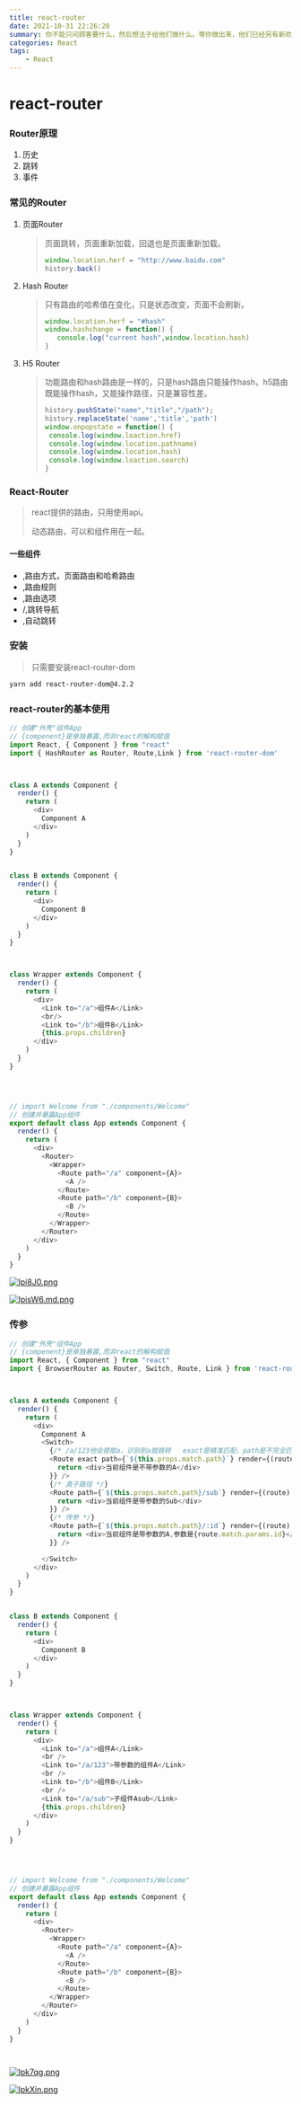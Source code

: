 ```yaml
---
title: react-router
date: 2021-10-31 22:26:20
summary: 你不能只问顾客要什么，然后想法子给他们做什么。等你做出来，他们已经另有新欢了。
categories: React
tags:
	- React
---
```


# react-router

### Router原理

1. 历史
2. 跳转
3. 事件

### 常见的Router

1. 页面Router

   > 页面跳转，页面重新加载，回退也是页面重新加载。
   >
   > ```js
   > window.location.herf = "http://www.baidu.com"
   > history.back()
   > ```

2. Hash Router

   > 只有路由的哈希值在变化，只是状态改变，页面不会刷新。
   >
   > ```js
   > window.location.herf = "#hash"
   > window.hashchange = function() {
   > 	console.log("current hash",window.location.hash)
   > }
   > ```
   >
   > 

3. H5 Router

   > 功能路由和hash路由是一样的，只是hash路由只能操作hash，h5路由既能操作hash，又能操作路径，只是兼容性差。
   >
   > ```js
   > history.pushState("name","title","/path");
   > history.replaceState('name','title','path')
   > window.onpopstate = function() {
   >  console.log(window.loaction.href)
   >  console.log(window.location.pathname)
   >  console.log(window.location.hash)
   >  console.log(window.loaction.search)
   > }
   > ```

### React-Router

> react提供的路由，只用使用api。
>
> 动态路由，可以和组件用在一起。

#### 一些组件

- <BrowerRouter></HashRouter>,路由方式，页面路由和哈希路由
- <Route>,路由规则
- <Switch>,路由选项
- <Link/>/<NavLink>,跳转导航
- <Redirect>,自动跳转

### 安装

> 只需要安装react-router-dom

```bash
yarn add react-router-dom@4.2.2
```

### react-router的基本使用

```js
// 创建"外壳"组件App
// {compenent}是单独暴露,而非react的解构赋值
import React, { Component } from "react"
import { HashRouter as Router, Route,Link } from 'react-router-dom'



class A extends Component {
  render() {
    return (
      <div>
        Component A
      </div>
    )
  }
}


class B extends Component {
  render() {
    return (
      <div>
        Component B
      </div>
    )
  }
}



class Wrapper extends Component {
  render() {
    return (
      <div>
        <Link to="/a">组件A</Link>
        <br/>
        <Link to="/b">组件B</Link>
        {this.props.children}
      </div>
    )
  }
}




// import Welcome from "./components/Welcome"
// 创建并暴露App组件
export default class App extends Component {
  render() {
    return (
      <div>
        <Router>
          <Wrapper>
            <Route path="/a" component={A}>
              <A />
            </Route>
            <Route path="/b" component={B}>
              <B />
            </Route>
          </Wrapper>
        </Router>
      </div>
    )
  }
}

```

[![Ipi8J0.png](https://z3.ax1x.com/2021/10/31/Ipi8J0.png)](https://imgtu.com/i/Ipi8J0)

[![IpisW6.md.png](https://z3.ax1x.com/2021/10/31/IpisW6.md.png)](https://imgtu.com/i/IpisW6)

### 传参

```js
// 创建"外壳"组件App
// {compenent}是单独暴露,而非react的解构赋值
import React, { Component } from "react"
import { BrowserRouter as Router, Switch, Route, Link } from 'react-router-dom'



class A extends Component {
  render() {
    return (
      <div>
        Component A
        <Switch>
          {/* /a/123他会提取a，识别到a就跳转   exact是精准匹配，path是不完全匹配，所以带参数他也匹配到第一条，一般统配的放在后面 */}
          <Route exact path={`${this.props.match.path}`} render={(route) => {
            return <div>当前组件是不带参数的A</div>
          }} />
          {/* 真子路径 */}
          <Route path={`${this.props.match.path}/sub`} render={(route) => {
            return <div>当前组件是带参数的Sub</div>
          }} />
          {/* 传参 */}
          <Route path={`${this.props.match.path}/:id`} render={(route) => {
            return <div>当前组件是带参数的A,参数是{route.match.params.id}</div>
          }} />

        </Switch>
      </div>
    )
  }
}


class B extends Component {
  render() {
    return (
      <div>
        Component B
      </div>
    )
  }
}



class Wrapper extends Component {
  render() {
    return (
      <div>
        <Link to="/a">组件A</Link>
        <br />
        <Link to="/a/123">带参数的组件A</Link>
        <br />
        <Link to="/b">组件B</Link>
        <br />
        <Link to="/a/sub">子组件Asub</Link>
        {this.props.children}
      </div>
    )
  }
}




// import Welcome from "./components/Welcome"
// 创建并暴露App组件
export default class App extends Component {
  render() {
    return (
      <div>
        <Router>
          <Wrapper>
            <Route path="/a" component={A}>
              <A />
            </Route>
            <Route path="/b" component={B}>
              <B />
            </Route>
          </Wrapper>
        </Router>
      </div>
    )
  }
}




```

[![Ipk7qg.png](https://z3.ax1x.com/2021/10/31/Ipk7qg.png)](https://imgtu.com/i/Ipk7qg)

[![IpkXin.png](https://z3.ax1x.com/2021/10/31/IpkXin.png)](https://imgtu.com/i/IpkXin)


